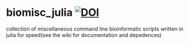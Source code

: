 # biomisc_julia [![DOI](https://zenodo.org/badge/DOI/10.5281/zenodo.4248182.svg)](https://doi.org/10.5281/zenodo.4248182)
collection of miscellaneous command line bioinformatic scripts written in julia for speed(see the wiki for documentation and depedences)
  
